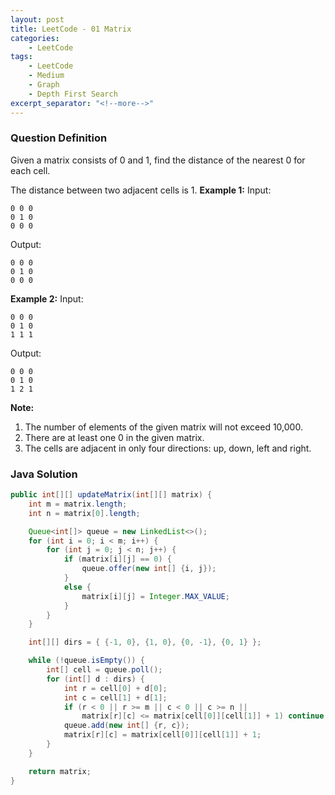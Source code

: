 ```yaml
---
layout: post
title: LeetCode - 01 Matrix
categories:
    - LeetCode
tags:
    - LeetCode
    - Medium
    - Graph
    - Depth First Search
excerpt_separator: "<!--more-->"
---
```


### Question Definition
Given a matrix consists of 0 and 1, find the distance of the nearest 0 for each cell.
<!--more-->

The distance between two adjacent cells is 1.
**Example 1:**
Input:
```
0 0 0
0 1 0
0 0 0
```
Output:
```
0 0 0
0 1 0
0 0 0
```
**Example 2:**
Input:
```
0 0 0
0 1 0
1 1 1
```
Output:
```
0 0 0
0 1 0
1 2 1
```

**Note:**
1. The number of elements of the given matrix will not exceed 10,000.
2. There are at least one 0 in the given matrix.
3. The cells are adjacent in only four directions: up, down, left and right.

### Java Solution
```java
public int[][] updateMatrix(int[][] matrix) {
    int m = matrix.length;
    int n = matrix[0].length;

    Queue<int[]> queue = new LinkedList<>();
    for (int i = 0; i < m; i++) {
        for (int j = 0; j < n; j++) {
            if (matrix[i][j] == 0) {
                queue.offer(new int[] {i, j});
            }
            else {
                matrix[i][j] = Integer.MAX_VALUE;
            }
        }
    }

    int[][] dirs = { {-1, 0}, {1, 0}, {0, -1}, {0, 1} };

    while (!queue.isEmpty()) {
        int[] cell = queue.poll();
        for (int[] d : dirs) {
            int r = cell[0] + d[0];
            int c = cell[1] + d[1];
            if (r < 0 || r >= m || c < 0 || c >= n ||
                matrix[r][c] <= matrix[cell[0]][cell[1]] + 1) continue;
            queue.add(new int[] {r, c});
            matrix[r][c] = matrix[cell[0]][cell[1]] + 1;
        }
    }

    return matrix;
}
```